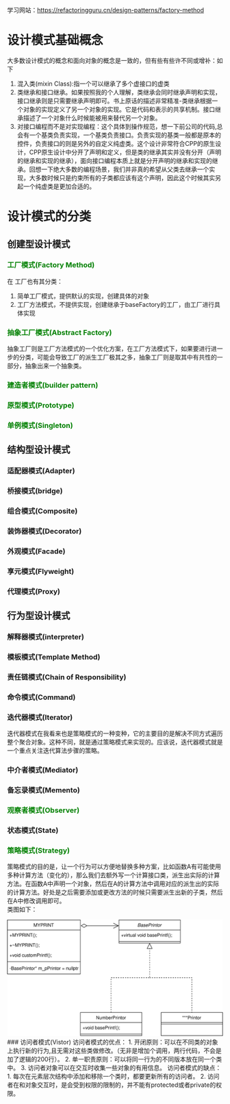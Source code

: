 学习网站：https://refactoringguru.cn/design-patterns/factory-method
# 设计模式基础概念
大多数设计模式的概念和面向对象的概念是一致的，但有些有些许不同或增补：如下
1. 混入类(mixin Class):指一个可以继承了多个虚接口的虚类
2. 类继承和接口继承。如果按照我的个人理解，类继承会同时继承声明和实现，接口继承则是只需要继承声明即可。书上原话的描述非常精准-类继承根据一个对象的实现定义了另一个对象的实现。它是代码和表示的共享机制。接口继承描述了一个对象什么时候能被用来替代另一个对象。
3. 对接口编程而不是对实现编程：这个具体到操作规范，想一下前公司的代码,总会有一个基类负责实现，一个基类负责接口。负责实现的基类一般都是原本的控件，负责接口的则是另外的自定义纯虚类。这个设计非常符合CPP的原生设计，CPP原生设计中分开了声明和定义，但是类的继承其实并没有分开（声明的继承和实现的继承），面向接口编程本质上就是分开声明的继承和实现的继承。回想一下绝大多数的编程场景，我们并非真的希望从父类去继承一个实现，大多数时候只是约束所有的子类都应该有这个声明，因此这个时候其实另起一个纯虚类是更加合适的。
# 设计模式的分类
## 创建型设计模式


### <font color="green">工厂模式(Factory Method)</font> 
在
工厂也有其分类：</br>
1. 简单工厂模式，提供默认的实现，创建具体的对象
2. 工厂方法模式，不提供实现，创建继承于baseFactory的工厂，由工厂进行具体实现
### <font color="green">抽象工厂模式(Abstract Factory)</font> 
抽象工厂则是工厂方法模式的一个优化方案，在工厂方法模式下，如果要进行进一步的分类，可能会导致工厂的派生工厂极其之多，抽象工厂则是取其中有共性的一部分，抽象出来一个抽象类。
### <font color="green">建造者模式(builder pattern)</font>

### <font color="green">原型模式(Prototype)</font>

### <font color="green">单例模式(Singleton)</font>

## 结构型设计模式
### 适配器模式(Adapter)
### 桥接模式(bridge)
### 组合模式(Composite)
### 装饰器模式(Decorator)
### 外观模式(Facade)
### 享元模式(Flyweight)
### 代理模式(Proxy)
## 行为型设计模式
### 解释器模式(interpreter)
### 模板模式(Template Method)
### 责任链模式(Chain of Responsibility)
### 命令模式(Command)
### 迭代器模式(Iterator)
迭代器模式在我看来也是策略模式的一种变种，它的主要目的是解决不同方式遍历整个聚合对象。这种不同，就是通过策略模式来实现的。应该说，迭代器模式就是一个重点关注迭代算法步骤的策略。
### 中介者模式(Mediator)
### 备忘录模式(Memento)
### <font color="green">观察者模式(Observer)</font>
### 状态模式(State)
### <font color="green">策略模式(Strategy)</font>
策略模式的目的是，让一个行为可以方便地替换多种方案，比如函数A有可能使用多种计算方法（变化的），那么我们去额外写一个计算接口类，派生出实际的计算方法。在函数A中声明一个对象，然后在A的计算方法中调用对应的派生出的实际的计算方法。好处是之后需要添加或更改方法的时候只需要派生出新的子类，然后在A中修改调用即可。</br>
类图如下：
<div align='center'><img style="background:CornflowerBlue;color:CornflowerBlue;" src="./pic/umlStrategy.svg"></div>
### 访问者模式(Vistor)
访问者模式的优点：
1. 开闭原则：可以在不同类的对象上执行新的行为,且无需对这些类做修改。（无非是增加个调用，两行代码，不会是加了逻辑的200行）。
2. 单一职责原则：可以将同一行为的不同版本放在同一个类中。
3. 访问者对象可以在交互时收集一些对象的有用信息。
访问者模式的缺点：
1. 每次在元素层次结构中添加和移除一个类时，都要更新所有的访问者。
2. 访问者在和对象交互时，是会受到权限的限制的，并不能有protected或者private的权限。